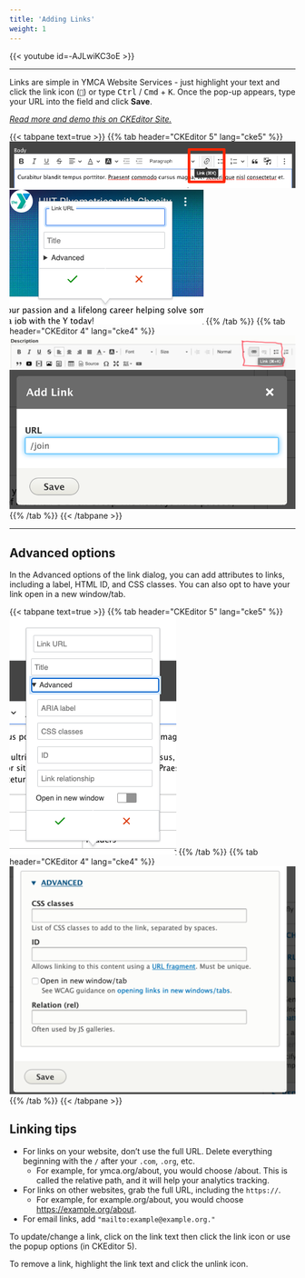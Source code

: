 ```yaml
---
title: 'Adding Links'
weight: 1
---
```


{{< youtube id=-AJLwiKC3oE >}}

-----

Links are simple in YMCA Website Services - just highlight your text and click the link icon (`🔗`) or type <kbd>Ctrl</kbd> / <kbd>Cmd</kbd> + <kbd>K</kbd>. Once the pop-up appears, type your URL into the field and click **Save**.

*[Read more and demo this on CKEditor Site.](https://ckeditor.com/docs/ckeditor5/latest/features/link.html)*

{{< tabpane text=true >}}
{{% tab header="CKEditor 5" lang="cke5" %}}
![The link button in the CKEditor 5 toolbar.](adding-links--cke5-toolbar.png "The link button in the CKEditor 5 toolbar.")
![The link popup in CKEditor 5.](adding-links--cke5-popup.png "The link popup in CKEditor 5.")
{{% /tab %}}
{{% tab header="CKEditor 4" lang="cke4" %}}
![The link button in the CKEditor 4 toolbar.](adding-links--cke4-toolbar.png "The link button in the CKEditor 4 toolbar.")
![The link popup in CKEditor 4.](adding-links--cke4-popup.png "The link popup in CKEditor 4.")
{{% /tab %}}
{{< /tabpane >}}

<hr />

## Advanced options

In the Advanced options of the link dialog, you can add attributes to links, including a label, HTML ID, and CSS classes. You can also opt to have your link open in a new window/tab.

{{< tabpane text=true >}}
{{% tab header="CKEditor 5" lang="cke5" %}}
![The advanced link options in CKEditor 5.](adding-links--cke5-advanced.png "The advanced link options in CKEditor 5.")
{{% /tab %}}
{{% tab header="CKEditor 4" lang="cke4" %}}
![The advanced link options in CKEditor 4.](adding-links--cke4-advanced.png "The advanced link options in CKEditor 4.")
{{% /tab %}}
{{< /tabpane >}}

## Linking tips

* For links on your website, don’t use the full URL. Delete everything beginning with the `/` after your `.com`, `.org`, etc.
  * For example, for ymca.org/about, you would choose /about. This is called the relative path, and it will help your analytics tracking.
* For links on other websites, grab the full URL, including the `https://`.
  * For example, for example.org/about, you would choose https://example.org/about.
* For email links, add `"mailto:example@example.org."`

To update/change a link, click on the link text then click the link icon or use the popup options (in CKEditor 5).

To remove a link, highlight the link text and click the unlink icon.